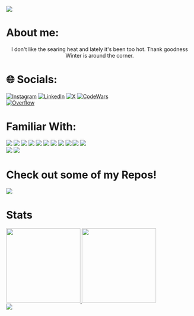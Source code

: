[![](https://visitcount.itsvg.in/api?id=santimm44&icon=0&color=3)](https://visitcount.itsvg.in)

<h1> About me:</h1>
<p align="center">
  I don't like the searing heat and lately it's been too hot. Thank goodness Winter is around the corner.
</p>

# 🌐 Socials:
[![Instagram](https://img.shields.io/badge/Instagram-%23E4405F.svg?logo=Instagram&logoColor=white)](https://instagram.com/santiagojesusmontanez) 
[![LinkedIn](https://img.shields.io/badge/LinkedIn-%230077B5.svg?logo=linkedin&logoColor=white)](https://linkedin.com/in/santiago-jesus-montanez) 
[![X](https://img.shields.io/badge/X-black.svg?logo=X&logoColor=white)](https://x.com/santiag30071613) 
[![CodeWars](https://img.shields.io/badge/Codewars-B1361E?style=flat&logo=Codewars&logoColor=white)](https://www.codewars.com/users/santimm44)
<br>
[![Overflow](https://img.shields.io/badge/stack%20overflow-FE7A16?logo=stack-overflow&logoColor=white&style=for-the-badge)](https://stackoverflow.com/users/13568309/santiagomm44)


<!--Viusal list of Tools I am familiar with -->
<div>
<h1>Familiar With:</h1>
<img  src = "https://img.shields.io/badge/c%23-%23239120.svg?style=for-the-badge&logo=csharp&logoColor=white" />
<img src = "https://img.shields.io/badge/javascript-%23323330.svg?style=for-the-badge&logo=javascript&logoColor=%23F7DF1E" />
<img src = "https://img.shields.io/badge/python-3670A0?style=for-the-badge&logo=python&logoColor=ffdd54" />
<img src = "https://img.shields.io/badge/java-%23ED8B00.svg?style=for-the-badge&logo=openjdk&logoColor=white" />
<img src = "https://img.shields.io/badge/html5-%23E34F26.svg?style=for-the-badge&logo=html5&logoColor=white" />
<img src = "https://img.shields.io/badge/css3-%231572B6.svg?style=for-the-badge&logo=css3&logoColor=white" />
<img src = "https://img.shields.io/badge/.NET-5C2D91?style=for-the-badge&logo=.net&logoColor=white" />
<img src = "https://img.shields.io/badge/blender-%23F5792A.svg?style=for-the-badge&logo=blender&logoColor=white" />
<img src = "https://img.shields.io/badge/Canva-%2300C4CC.svg?style=for-the-badge&logo=Canva&logoColor=white" />
<img src = "https://img.shields.io/badge/adobe-%23FF0000.svg?style=for-the-badge&logo=adobe&logoColor=white" />
<img src = "https://img.shields.io/badge/github%20pages-121013?style=for-the-badge&logo=github&logoColor=white" /> 
<br>
<img src = "https://img.shields.io/badge/Godot%20Engine-478CBF?logo=godotengine&logoColor=fff&style=flat" />
<img src ="https://img.shields.io/badge/Visual%20Studio%20Code-007ACC?logo=visualstudiocode&logoColor=fff&style=plastic" />
</div>

<!--Repositories I am promoting-->
<h1>Check out some of my Repos!</h1>
<a href="https://github.com/anuraghazra/github-readme-stats">
  <img src="https://github-readme-stats.vercel.app/api/pin/?username=santimm44&repo=MuscleForge&theme=material-palenight" />
</a>

<h1>Stats</h1>
<!--GitHub Cards: Stats-->
<div>
<a href="https://github.com/anuraghazra/github-readme-stats">
  <img height=200 src="https://github-readme-stats.vercel.app/api?username=santimm44&theme=material-palenight" />
</a> 
<a href="https://github.com/anuraghazra/convoychat">
  <img height=200 src="https://github-readme-stats.vercel.app/api/top-langs?username=santimm44&layout=compact&langs_count=8&theme=material-palenight" />
</a>
</div>

<!--CodeWars Card-->
<div>
<img src= "https://github.r2v.ch/codewars?user=santimm44&name=true&top_languages=true&stroke=%23b362ff&theme=gradient_purple_dark" />
</div>



<!--
Here are some ideas to get you started:

- 👯 I’m looking to collaborate on ...
- 🤔 I’m looking for help with ...
- 💬 Ask me about ...
- 😄 Pronouns: ...
- ⚡ Fun fact: ...
-->
